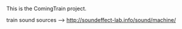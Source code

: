 This is the ComingTrain project.

train sound sources --> http://soundeffect-lab.info/sound/machine/

